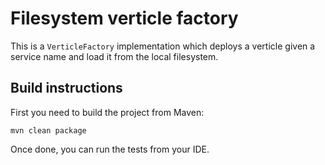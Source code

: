 # Filesystem verticle factory

This is a `VerticleFactory` implementation which deploys a verticle given a service name and load it from the local filesystem.

## Build instructions

First you need to build the project from Maven:

`mvn clean package`

Once done, you can run the tests from your IDE.

